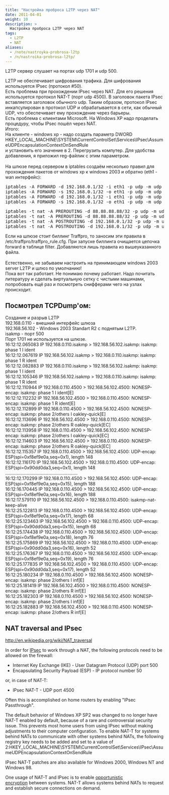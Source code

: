```yaml
---
title: "Настройка проброса L2TP через NAT"
date: 2011-04-01
weight: 10
description: >
  Настройка проброса L2TP через NAT
tags:
  - L2TP
  - NAT
aliases:
  - /note/nastroyka-probrosa-l2tp
  - /n/nastroika-probrosa-l2tp/
---
```


<p>L2TP сервер слушает на портах udp 1701 и udp 500.</p>
<div>L2TP не обеспечивает шифрования трафика. Для шифрования используется IPsec (протокол #50).</div>
<div>Есть проблема при прохождении IPsec через NAT. Для его решения используется протокол NAT-T (порт udp 4500). В заголовок пакета IPsec вставляется заголовок обычного udp. Таким образом, протокол IPsec инкапсулирован в протокол UDP и обрабатывается в сети, как обычный UDP, что обеспечивает ему прохождение через барьеры.</div>
<div>Есть проблема с клиентами Microsoft. На Windows XP надо проделать процедуру, чтобы IPsec пошёл через NAT.</div>
<div>Итого:</div>
<div>На клиенте - windows xp - надо создать параметр DWORD<br />HKEY_LOCAL_MACHINE\SYSTEM\CurrentControlSet\Services\IPsec\AssumeUDPEncapsulationContextOnSendRule<br />и установить его значение в 2. Перегрузить компутер. Для удобства добавления, я приложил reg-файлик с этим параметром.</div>
<div><br />На шлюзе перед сервером в iptables создаём несколько правил для прохождения пакетов от windows xp к windows 2003 и обратно (eth1 - wan интерфейс):</div>
<div>
<pre>iptables -A FORWARD -d 192.168.0.1/32 -i eth1 -p udp -m udp --dport 500 -j ACCEPT
iptables -A FORWARD -s 192.168.0.1/32 -o eth1 -p udp -m udp --sport 500 -j ACCEPT
iptables -A FORWARD -d 192.168.0.1/32 -i eth1 -p udp -m udp --dport 4500 -j ACCEPT
iptables -A FORWARD -s 192.168.0.1/32 -o eth1 -p udp -m udp --sport 4500 -j ACCEPT
</pre>
</div>
<div>
<pre>iptables -t nat -A PREROUTING -d 88.88.88.88/32 -p udp -m udp --dport 500 -j DNAT --to-destination 192.168.0.1
iptables -t nat -A PREROUTING -d 88.88.88.88/32 -p udp -m udp --dport 4500 -j DNAT --to-destination 192.168.0.1
iptables -t nat -A POSTROUTING -d 192.168.0.1/32 -p udp -m udp --dport 500 -j SNAT --to-source 88.88.88.88
iptables -t nat -A POSTROUTING -d 192.168.0.1/32 -p udp -m udp --dport 4500 -j SNAT --to-source 88.88.88.88</pre>
<div>Если на шлюзе стоит биллинг Traffpro, то заносим эти правила в /etc/traffpro/traffpro_rule.cfg. При запуске биллинга очищается цепочка forward в таблице filter. Добавляются лишь правила из вышеуказанного файла.</div>
<div> </div>
<div>Естественно, не забываем настроить на принимающем windows 2003 server L2TP и шлюз по умолчанию!</div>
<div>Пока вот так работает. Не понимаю почему работает. Надо почитать литературу и сделать виртуальную сетку с чистыми машинами, попробовать ещё раз и посмотреть снифферами чего на узлах происходит.</div>
<h2>Посмотрел TCPDump'ом:</h2>
<div>Создание и разрыв L2TP</div>
<div>192.168.0.110 - внешний интерфейс шлюза</div>
<div>192.168.56.102 - Windows 2003 Standart R2 с поднятым L2TP.</div>
<div>isakmp - порт 500</div>
<div>Порт 1701 не используется на шлюзе.</div>
<div>
<div>16:12:12.065083 IP 192.168.0.110.isakmp &gt; 192.168.56.102.isakmp: isakmp: phase 1 I ident</div>
<div>16:12:12.067619 IP 192.168.56.102.isakmp &gt; 192.168.0.110.isakmp: isakmp: phase 1 R ident</div>
<div>16:12:12.082883 IP 192.168.0.110.isakmp &gt; 192.168.56.102.isakmp: isakmp: phase 1 I ident</div>
<div>16:12:12.105346 IP 192.168.56.102.isakmp &gt; 192.168.0.110.isakmp: isakmp: phase 1 R ident</div>
<div>16:12:12.110944 IP 192.168.0.110.4500 &gt; 192.168.56.102.4500: NONESP-encap: isakmp: phase 1 I ident[E]</div>
<div>16:12:12.112232 IP 192.168.56.102.4500 &gt; 192.168.0.110.4500: NONESP-encap: isakmp: phase 1 R ident[E]</div>
<div>16:12:12.112899 IP 192.168.0.110.4500 &gt; 192.168.56.102.4500: NONESP-encap: isakmp: phase 2/others I oakley-quick[E]</div>
<div>16:12:12.113696 IP 192.168.56.102.4500 &gt; 192.168.0.110.4500: NONESP-encap: isakmp: phase 2/others R oakley-quick[EC]</div>
<div>16:12:12.113958 IP 192.168.0.110.4500 &gt; 192.168.56.102.4500: NONESP-encap: isakmp: phase 2/others I oakley-quick[EC]</div>
<div>16:12:12.114603 IP 192.168.56.102.4500 &gt; 192.168.0.110.4500: NONESP-encap: isakmp: phase 2/others R oakley-quick[EC]</div>
<div>16:12:12.115357 IP 192.168.0.110.4500 &gt; 192.168.56.102.4500: UDP-encap: ESP(spi=0xf8ef9e0a,seq=0x1), length 148</div>
<div>16:12:12.116170 IP 192.168.56.102.4500 &gt; 192.168.0.110.4500: UDP-encap: ESP(spi=0x90dd0da3,seq=0x1), length 148</div>
<div>.........................................................</div>
<div>16:12:12.170299 IP 192.168.0.110.4500 &gt; 192.168.56.102.4500: UDP-encap: ESP(spi=0xf8ef9e0a,seq=0x15), length 188</div>
<div>16:12:16.170445 IP 192.168.0.110.4500 &gt; 192.168.56.102.4500: UDP-encap: ESP(spi=0xf8ef9e0a,seq=0x16), length 188</div>
<div>16:12:17.579110 IP 192.168.56.102.4500 &gt; 192.168.0.110.4500: isakmp-nat-keep-alive</div>
<div>16:12:25.122813 IP 192.168.0.110.4500 &gt; 192.168.56.102.4500: UDP-encap: ESP(spi=0xf8ef9e0a,seq=0x17), length 68</div>
<div>16:12:25.123463 IP 192.168.56.102.4500 &gt; 192.168.0.110.4500: UDP-encap: ESP(spi=0x90dd0da3,seq=0x15), length 68</div>
<div>16:12:25.174438 IP 192.168.0.110.4500 &gt; 192.168.56.102.4500: UDP-encap: ESP(spi=0xf8ef9e0a,seq=0x18), length 76</div>
<div>16:12:25.175869 IP 192.168.56.102.4500 &gt; 192.168.0.110.4500: UDP-encap: ESP(spi=0x90dd0da3,seq=0x16), length 52</div>
<div>16:12:25.176367 IP 192.168.0.110.4500 &gt; 192.168.56.102.4500: UDP-encap: ESP(spi=0xf8ef9e0a,seq=0x19), length 76</div>
<div>16:12:25.177835 IP 192.168.56.102.4500 &gt; 192.168.0.110.4500: UDP-encap: ESP(spi=0x90dd0da3,seq=0x17), length 52</div>
<div>16:12:25.180234 IP 192.168.0.110.4500 &gt; 192.168.56.102.4500: NONESP-encap: isakmp: phase 2/others I inf[E]</div>
<div>16:12:25.181419 IP 192.168.56.102.4500 &gt; 192.168.0.110.4500: NONESP-encap: isakmp: phase 2/others R inf[E]</div>
<div>16:12:25.182303 IP 192.168.0.110.4500 &gt; 192.168.56.102.4500: NONESP-encap: isakmp: phase 2/others I inf[E]</div>
<div>16:12:25.182883 IP 192.168.56.102.4500 &gt; 192.168.0.110.4500: NONESP-encap: isakmp: phase 2/others R inf[E]</div>
</div>
</div>
<div>
<h2><a id="NAT traversal and IPsec" name="NAT traversal and IPsec"></a>NAT traversal and IPsec</h2>
<p><a href="http://en.wikipedia.org/wiki/NAT_traversal">http://en.wikipedia.org/wiki/NAT_traversal</a></p>
<p>In order for <a title="IPsec" href="http://en.wikipedia.org/wiki/IPsec">IPsec</a> to work through a NAT, the following protocols need to be allowed on the firewall:</p>
<ul>
<li>Internet Key Exchange (IKE) - User Datagram Protocol (UDP) port 500</li>
<li>Encapsulating Security Payload (ESP) - IP protocol number 50</li>
</ul>
<p>or, in case of NAT-T:</p>
<ul>
<li>IPsec NAT-T - UDP port 4500</li>
</ul>
<p>Often this is accomplished on home routers by enabling "IPsec Passthrough".</p>
<p>The default behavior of Windows XP SP2 was changed to no longer have NAT-T enabled by default, because of a rare and controversial security issue. This prevents most home users from using IPsec without making adjustments to their computer configuration. To enable NAT-T for systems behind NATs to communicate with other systems behind NATs, the following registry key needs to be added and set to a value of 2:HKEY_LOCAL_MACHINE\SYSTEM\CurrentControlSet\Services\IPsec\AssumeUDPEncapsulationContextOnSendRule</p>
<p>IPsec NAT-T patches are also available for Windows 2000, Windows NT and Windows 98.</p>
<p>One usage of NAT-T and IPsec is to enable <a title="Opportunistic encryption" href="http://en.wikipedia.org/wiki/Opportunistic_encryption">opportunistic encryption</a> between systems. NAT-T allows systems behind NATs to request and establish secure connections on demand.</p>
</div>
<p> </p>
